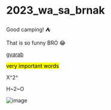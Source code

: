 # 2023_wa_sa_brnak
Good camping! :tent:

That is so funny BRO :joy:

[gyarab](https://www.gyarab.cz/)

<mark>very important words</mark>

X^2^

H~2~O

![image]([files://C:\Users\Public\Pictures/WhiteBG_wide.png](https://imagebox.cz.osobnosti.cz/foto/ales-bejr/ales-bejr.jpg)https://imagebox.cz.osobnosti.cz/foto/ales-bejr/ales-bejr.jpg)

